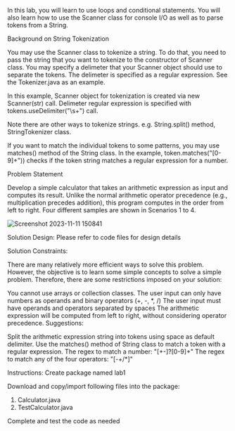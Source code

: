 In this lab, you will learn to use loops and conditional statements. You will also learn how to use the Scanner class for console I/O as well as to parse tokens from a String.

Background on String Tokenization

You may use the Scanner class to tokenize a string. To do that, you need to pass the string that you want to tokenize to the constructor of Scanner class. You may specify a delimeter that your Scanner object should use to separate the tokens. The delimeter is specified as a regular expression. See the Tokenizer.java as an example.

In this example, Scanner object for tokenization is created via new Scanner(str) call. Delimeter regular expression is specified with tokens.useDelimiter("\\s+") call.

Note there are other ways to tokenize strings. e.g. String.split() method, StringTokenizer class.

If you want to match the individual tokens to some patterns, you may use matches() method of the String class. In the example, token.matches("[0-9]+")) checks if the token string matches a regular expression for a number.

Problem Statement

Develop a simple calculator that takes an arithmetic expression as input and computes its result. Unlike the normal arithmetic operator precedence (e.g., multiplication precedes addition), this program computes in the order from left to right. Four different samples are shown in Scenarios 1 to 4.

![Screenshot 2023-11-11 150841](https://github.com/iAyushG/95712-Object-Oriented-Programming-in-Java/assets/66333673/7272ee68-03c3-45db-b4cf-2584a07ca941)

Solution Design: Please refer to code files for design details

Solution Constraints:

There are many relatively more efficient ways to solve this problem. However, the objective is to learn some simple concepts to solve a simple problem. Therefore, there are some restrictions imposed on your solution:

You cannot use arrays or collection classes.
The user input can only have numbers as operands and binary operators (+, -, *, /)
The user input must have operands and operators separated by spaces
The arithmetic expression will be computed from left to right, without considering operator precedence.
Suggestions:

Split the arithmetic expression string into tokens using space as default delimiter.
Use the matches() method of String class to match a token with a regular expression.
The regex to match a number: "[+-]?[0-9]+"
The regex to match any of the four operators: "[-+/*]"

Instructions:
Create package named lab1

Download and copy/import following files into the package:

1. Calculator.java
2. TestCalculator.java

Complete and test the code as needed
